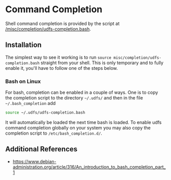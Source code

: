Command Completion
==================

Shell command completion is provided by the script at 
[/misc/completion/udfs-completion.bash](../misc/completion/udfs-completion.bash).


Installation
------------
The simplest way to see it working is to run 
`source misc/completion/udfs-completion.bash` straight from your shell. This
is only temporary and to fully enable it, you'll have to follow one of the steps
below.

### Bash on Linux
For bash, completion can be enabled in a couple of ways. One is to copy the 
completion script to the directory `~/.udfs/` and then in the file 
`~/.bash_completion` add
```bash
source ~/.udfs/udfs-completion.bash
```
It will automatically be loaded the next time bash is loaded.
To enable udfs command completion globally on your system you may also 
copy the completion script to `/etc/bash_completion.d/`.


Additional References
---------------------
* https://www.debian-administration.org/article/316/An_introduction_to_bash_completion_part_1
